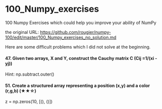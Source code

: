 # 100_Numpy_exercises
100 Numpy Exercises which could help you improve your ability of NumPy

the original URL: https://github.com/rougier/numpy-100/edit/master/100_Numpy_exercises_no_solution.md

Here are some difficult problems which I did not solve at the beginning.

#### 47. Given two arrays, X and Y, construct the Cauchy matrix C (Cij =1/(xi - yj))
Hint: np.subtract.outer()

#### 51. Create a structured array representing a position (x,y) and a color (r,g,b) (★★☆)
z = np.zeros(10, [(), ()])
